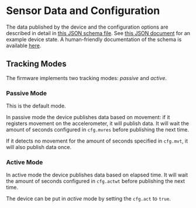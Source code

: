 # Sensor Data and Configuration

The data published by the device and the configuration options are described in detail in [this JSON schema file](./schema.json). See [this JSON document](./state.json) for an example device state. A human-friendly documentation of the schema is available [here](./schema.md).

## Tracking Modes

The firmware implements two tracking modes: *passive* and *active*.

### Passive Mode

This is the default mode.

In passive mode the device publishes data based on movement: if it registers movement on the accelerometer, it will publish data. It will wait the amount of seconds configured in `cfg.mvres` before publishing the next time.

If it detects no movement for the amount of seconds specified in `cfg.mvt`, it will also publish data once.

### Active Mode

In active mode the device publishes data based on elapsed time. It will wait the amount of seconds configured in `cfg.actwt` before publishing the next time.

The device can be put in *active* mode by setting the `cfg.act` to `true`.
